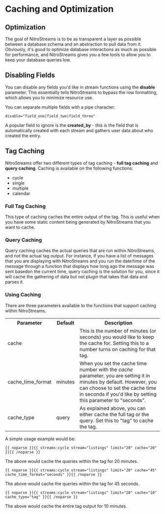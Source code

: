 # Caching and Optimization

## Optimization

The goal of NitroStreams is to be as transparent a layer as possible between a database schema and an abstraction to pull data from it. Obviously, it's good to optimize database interactions as much as possible for performance, and NitroStreams gives you a few tools to allow you to keep your database queries low.

## Disabling Fields

You can disable any fields you'd like in stream functions using the <strong>disable</strong> parameter. This essentially tells NitroStreams to bypass the row formatting, which allows you to minimize resource use.

You can separate multiple fields with a pipe character:

	disable="field_one|field_two|field_three"

A popular field to ignore is the <strong>created_by</strong> - this is the field that is automatically created with each stream and gathers user data about who created the entry.

## Tag Caching

NitroStreams offer two different types of tag caching - **full tag caching** and **query caching**. Caching is available on the following functions:

* cycle
* single
* multiple
* calendar

### Full Tag Caching

This type of caching caches the entire output of the tag. This is useful when you have some static content being generated by NitroStreams that you want to cache.

### Query Caching

Query caching caches the actual queries that are run within NitroStreams, and not the actual tag output. For instance, if you have a list of messages that you are displaying with NitroStreams and you run the date/time of the message through a function that displays how long ago the message was sent basedon the current time, query caching is the solution for you, since it will cache the gathering of data but not plugin that takes that data and parses it.

### Using Caching

There are three parameters available to the functions that support caching within NitroStreams.

<table>
	<tr>
		<th>Parameter</th>
		<th>Default</th>
		<th>Description</th>
	<tr>
		<td>cache</td>
		<td></td>
		<td>This is the number of minutes (or seconds) you would like to keep the cache for. Setting this to a number turns on caching for that tag.</td>
	</tr>
	<tr>
		<td>cache_time_format</td>
		<td>minutes</td>
		<td>When you set the cache time number with the <var>cache</var> parameter, you are setting it in minutes by default. However, you can choose to set the cache time in seconds if you'd like by setting this parameter to "seconds".</td>
	</tr>
	<tr>
		<td>cache_type</td>
		<td>query</td>
		<td>As explained above, you can either cache the full tag or the query. Set this to "tag" to cache the tag.</td>
	</tr>
</table>

A simple usage example would be:

	{{ noparse }}{{ streams:cycle stream="listings" limit="20" cache="20" }}{{ /noparse }}

The above would cache the queries within the tag for 20 minutes.

	{{ noparse }}{{ streams:cycle stream="listings" limit="20" cache="45" cache_time_format="seconds" }}{{ /noparse }}

The above would cache the queries within the tag for 45 seconds.

	{{ noparse }}{{ streams:cycle stream="listings" limit="20" cache="10" cache_type="tag" }}{{ /noparse }}

The above would cache the entire tag output for 10 minutes.